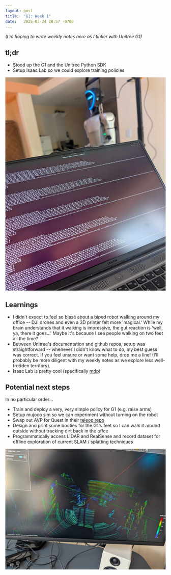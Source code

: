 ```yaml
---
layout: post
title:  "G1: Week 1"
date:   2025-03-24 20:57 -0700
---
```

*(I'm hoping to write weekly notes here as I tinker with Unitree G1)*

## tl;dr 
* Stood up the G1 and the Unitree Python SDK
* Setup Isaac Lab so we could explore training policies

![PXL_20250320_210545831](/assets/img/g1-helloworld.webp)

## Learnings
* I didn't expect to feel so blasé about a biped robot walking around my office -- DJI drones and even a 3D printer felt more 'magical.' While my brain understands that it walking is impressive, the gut reaction is 'well, ya, there it goes...' Maybe it's because I see people walking on two feet all the time?
* Between Unitree's documentation and github repos, setup was straightforward -- whenever I didn't know what to do, my best guess was correct. If you feel unsure or want some help, drop me a line! (I'll probably be more diligent with my weekly notes as we explore less well-trodden territory).
* Isaac Lab is pretty cool (specifically [mdp](tab:https://isaac-sim.github.io/IsaacLab/main/source/api/lab/isaaclab.envs.mdp.html))

## Potential next steps
In no particular order...
* Train and deploy a very, very simple policy for G1 (e.g. raise arms)
* Setup mujoco sim so we can experiment without turning on the robot
* Swap out AVP for Quest in their [teleop repo](tab:https://github.com/unitreerobotics/avp_teleoperate)
* Design and print some booties for the G1's feet so I can walk it around outside without tracking dirt back in the offce
* Programmatically access LIDAR and RealSense and record dataset for offline exploration of current SLAM / splatting techniques

![PXL_20250322_233830127](/assets/img/g1-lidar.webp)
